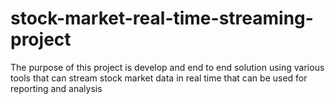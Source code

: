 # stock-market-real-time-streaming-project
The purpose of this project is develop and end to end solution using various tools that can stream stock market data in real time that can be used for reporting and analysis
